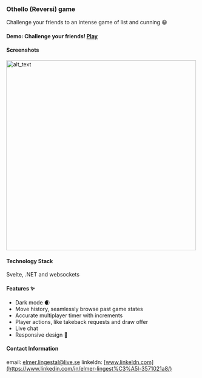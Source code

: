 ### Othello (Reversi) game

Challenge your friends to an intense game of list and cunning :grinning:

#### Demo: Challenge your friends! [Play](https://othello-frontend.fly.dev/)

#### Screenshots
<img alt="alt_text" width="500px" src="./static/jigglystore.png" />


#### Technology Stack
Svelte, .NET and websockets


#### Features :sparkles:
- Dark mode :waxing_crescent_moon:
- Move history, seamlessly browse past game states
- Accurate multiplayer timer with increments
- Player actions, like takeback requests and draw offer
- Live chat
- Responsive design :dancer:


#### Contact Information
email: elmer.lingestal@live.se
linkeldn: [www.linkeldn.com](https://www.linkedin.com/in/elmer-lingest%C3%A5l-3571021a8/)
